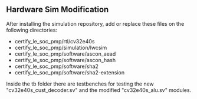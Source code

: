 ## Hardware Sim Modification
After installing the simulation repository, add or replace these files on the following directories:
- certify_le_soc_pmp/rtl/cv32e40s
- certify_le_soc_pmp/simulation/lwcsim
- certify_le_soc_pmp/software/ascon_aead
- certify_le_soc_pmp/software/ascon_hash
- certify_le_soc_pmp/software/sha2
- certify_le_soc_pmp/software/sha2-extension

Inside the tb folder there are testbenches for testing the new "cv32e40s_cust_decoder.sv" and the modified "cv32e40s_alu.sv" modules.
